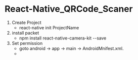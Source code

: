 # React-Native_QRCode_Scaner

1. Create Project
    - react-native init ProjectName
2. install packet
    - npm install react-native-camera-kit --save
3. Set permission
    - goto android -> app -> main -> AndroidMnifest.xml.
    - <uses-permission android:name="android.permission.CAMERA"/>
